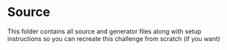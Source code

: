 # Source
This folder contains all source and generator files along with setup instructions so you can recreate this challenge from scratch (if you want)